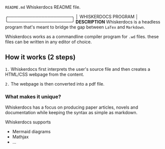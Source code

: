 `README.md` Whiskerdocs README file.

╭─────────────────────╮
│ WHISKERDOCS PROGRAM │
╰─────────────────────╯
**DESCRIPTION**
Whiskerdocs is a headless program
that's meant to bridge the
gap between `LaTex` and `Markdown`.

Whiskerdocs works as a commandline
compiler program for `.wd` files.
these files can be written in any editor
of choice.

## How it works (2 steps)

`1.` Whiskerdocs first interprets the
user's source file and then creates a
HTML/CSS webpage from the content.

`2.` The webpage is then converted into
a pdf file.

### What makes it unique?

Whiskerdocs has a focus on producing
paper articles, novels and documentation
while keeping the syntax as simple as markdown.

Whiskerdocs supports
- Mermaid diagrams
- Mathjax
- ...


